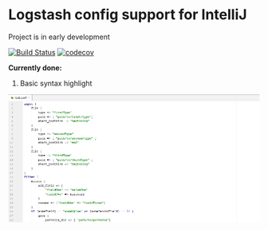 # **Logstash config support for IntelliJ**

Project is in early development

[![Build Status](https://travis-ci.com/redfoos/logstash-intellij-plugin.svg?branch=master)](https://travis-ci.com/redfoos/logstash-intellij-plugin)
[![codecov](https://codecov.io/gh/redfoos/logstash-intellij-plugin/branch/master/graph/badge.svg)](https://codecov.io/gh/redfoos/logstash-intellij-plugin)

**Currently done:**
1. Basic syntax highlight

![Screenshot of currently progress](screenshots/screen1.png)
